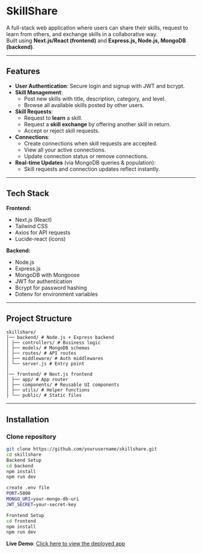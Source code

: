 # SkillShare

A full-stack web application where users can share their skills, request to learn from others, and exchange skills in a collaborative way.  
Built using **Next.js/React (frontend)** and **Express.js, Node.js, MongoDB (backend)**.

---

##  Features
- **User Authentication**: Secure login and signup with JWT and bcrypt.
- **Skill Management**:
  - Post new skills with title, description, category, and level.
  - Browse all available skills posted by other users.
- **Skill Requests**:
  - Request to **learn** a skill.
  - Request a **skill exchange** by offering another skill in return.
  - Accept or reject skill requests.
- **Connections**:
  - Create connections when skill requests are accepted.
  - View all your active connections.
  - Update connection status or remove connections.
- **Real-time Updates** (via MongoDB queries & population):
  - Skill requests and connection updates reflect instantly.

---

## Tech Stack
**Frontend:**
- Next.js (React)
- Tailwind CSS
- Axios for API requests
- Lucide-react (icons)

**Backend:**
- Node.js
- Express.js
- MongoDB with Mongoose
- JWT for authentication
- Bcrypt for password hashing
- Dotenv for environment variables

---

## Project Structure
```
skillshare/
│── backend/ # Node.js + Express backend
│ ├── controllers/ # Business logic
│ ├── models/ # MongoDB schemas
│ ├── routes/ # API routes
│ ├── middleware/ # Auth middlewares
│ └── server.js # Entry point
│
│── frontend/ # Next.js frontend
│ ├── app/ # App router
│ ├── components/ # Reusable UI components
│ ├── utils/ # Helper functions
│ └── public/ # Static files
```


---

## Installation

### Clone repository
```bash
git clone https://github.com/yourusername/skillshare.git
cd skillshare
Backend Setup
cd backend
npm install
npm run dev

create .env file
PORT=5000
MONGO_URI=your-mongo-db-uri
JWT_SECRET=your-secret-key

Frontend Setup
cd frontend
npm install
npm run dev
```
 **Live Demo**: [Click here to view the deployed app](https://skill-share-iota.vercel.app/)
